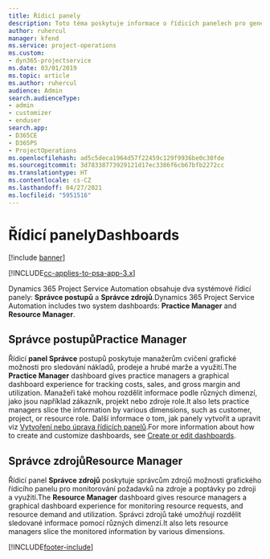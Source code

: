 ```yaml
---
title: Řídicí panely
description: Toto téma poskytuje informace o řídicích panelech pro generování sestav, které jsou součástí Dynamics 365 Project Service Automation.
author: ruhercul
manager: kfend
ms.service: project-operations
ms.custom:
- dyn365-projectservice
ms.date: 03/01/2019
ms.topic: article
ms.author: ruhercul
audience: Admin
search.audienceType:
- admin
- customizer
- enduser
search.app:
- D365CE
- D365PS
- ProjectOperations
ms.openlocfilehash: ad5c5deca1964d57f22459c129f9936be0c30fde
ms.sourcegitcommit: 3d78338773929121d17ec3386f6cb67bfb2272cc
ms.translationtype: HT
ms.contentlocale: cs-CZ
ms.lasthandoff: 04/27/2021
ms.locfileid: "5951516"
---
```

# <a name="dashboards"></a><span data-ttu-id="37e2a-103">Řídicí panely</span><span class="sxs-lookup"><span data-stu-id="37e2a-103">Dashboards</span></span>

[!include [banner](../includes/psa-now-project-operations.md)]

[!INCLUDE[cc-applies-to-psa-app-3.x](../includes/cc-applies-to-psa-app-3x.md)]

<span data-ttu-id="37e2a-104">Dynamics 365 Project Service Automation obsahuje dva systémové řídicí panely: **Správce postupů** a **Správce zdrojů**.</span><span class="sxs-lookup"><span data-stu-id="37e2a-104">Dynamics 365 Project Service Automation includes two system dashboards: **Practice Manager** and **Resource Manager**.</span></span>

## <a name="practice-manager"></a><span data-ttu-id="37e2a-105">Správce postupů</span><span class="sxs-lookup"><span data-stu-id="37e2a-105">Practice Manager</span></span> 

<span data-ttu-id="37e2a-106">Řídicí **panel Správce** postupů poskytuje manažerům cvičení grafické možnosti pro sledování nákladů, prodeje a hrubé marže a využití.</span><span class="sxs-lookup"><span data-stu-id="37e2a-106">The **Practice Manager** dashboard gives practice managers a graphical dashboard experience for tracking costs, sales, and gross margin and utilization.</span></span> <span data-ttu-id="37e2a-107">Manažeři také mohou rozdělit informace podle různých dimenzí, jako jsou například zákazník, projekt nebo zdroje role.</span><span class="sxs-lookup"><span data-stu-id="37e2a-107">It also lets practice managers slice the information by various dimensions, such as customer, project, or resource role.</span></span> <span data-ttu-id="37e2a-108">Další informace o tom, jak panely vytvořit a upravit viz [Vytvoření nebo úprava řídicích panelů](/dynamics365/customerengagement/on-premises/customize/create-edit-dashboards).</span><span class="sxs-lookup"><span data-stu-id="37e2a-108">For more information about how to create and customize dashboards, see [Create or edit dashboards](/dynamics365/customerengagement/on-premises/customize/create-edit-dashboards).</span></span>

## <a name="resource-manager"></a><span data-ttu-id="37e2a-109">Správce zdrojů</span><span class="sxs-lookup"><span data-stu-id="37e2a-109">Resource Manager</span></span> 

<span data-ttu-id="37e2a-110">Řídicí panel **Správce zdrojů** poskytuje správcům zdrojů možnosti grafického řídicího panelu pro monitorování požadavků na zdroje a poptávky po zdroji a využití.</span><span class="sxs-lookup"><span data-stu-id="37e2a-110">The **Resource Manager** dashboard gives resource managers a graphical dashboard experience for monitoring resource requests, and resource demand and utilization.</span></span> <span data-ttu-id="37e2a-111">Správci zdrojů také umožňují rozdělit sledované informace pomocí různých dimenzí.</span><span class="sxs-lookup"><span data-stu-id="37e2a-111">It also lets resource managers slice the monitored information by various dimensions.</span></span>


[!INCLUDE[footer-include](../includes/footer-banner.md)]